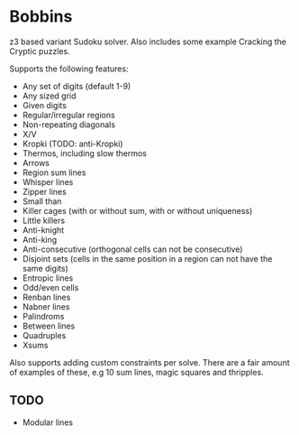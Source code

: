 # Bobbins

z3 based variant Sudoku solver. Also includes some example Cracking the Cryptic puzzles.

Supports the following features:

* Any set of digits (default 1-9)
* Any sized grid
* Given digits
* Regular/irregular regions
* Non-repeating diagonals
* X/V
* Kropki (TODO: anti-Kropki)
* Thermos, including slow thermos
* Arrows
* Region sum lines
* Whisper lines
* Zipper lines
* Small than
* Killer cages (with or without sum, with or without uniqueness)
* Little killers
* Anti-knight
* Anti-king
* Anti-consecutive (orthogonal cells can not be consecutive)
* Disjoint sets (cells in the same position in a region can not have the same digits)
* Entropic lines
* Odd/even cells
* Renban lines
* Nabner lines
* Palindroms
* Between lines
* Quadruples
* Xsums

Also supports adding custom constraints per solve. There are a fair amount of examples of these, e.g 10 sum lines, magic squares and thripples.

## TODO

* Modular lines
